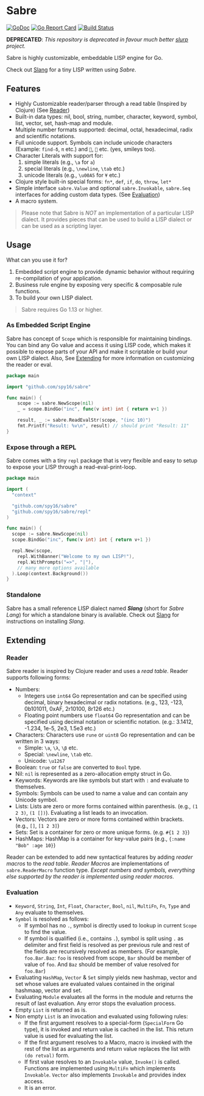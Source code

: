 # Sabre

[![GoDoc](https://godoc.org/github.com/spy16/sabre?status.svg)](https://godoc.org/github.com/spy16/sabre) [![Go Report Card](https://goreportcard.com/badge/github.com/spy16/sabre)](https://goreportcard.com/report/github.com/spy16/sabre) [![Build Status](https://travis-ci.org/spy16/sabre.svg?branch=master)](https://travis-ci.org/spy16/sabre)

**DEPRECATED**: *This repository is deprecated in favour much better [slurp](github.com/spy16/slurp) project.*

Sabre is highly customizable, embeddable LISP engine for Go.

Check out [Slang](https://github.com/spy16/slang) for a tiny LISP written using *Sabre*.

## Features

* Highly Customizable reader/parser through a read table (Inspired by Clojure) (See [Reader](#reader))
* Built-in data types: nil, bool, string, number, character, keyword, symbol, list, vector, set,
  hash-map and module.
* Multiple number formats supported: decimal, octal, hexadecimal, radix and scientific notations.
* Full unicode support. Symbols can include unicode characters (Example: `find-δ`, `π` etc.)
  and `🧠`, `🏃` etc. (yes, smileys too).
* Character Literals with support for:
  1. simple literals  (e.g., `\a` for `a`)
  2. special literals (e.g., `\newline`, `\tab` etc.)
  3. unicode literals (e.g., `\u00A5` for `¥` etc.)
* Clojure style built-in special forms: `fn*`, `def`, `if`, `do`, `throw`, `let*`
* Simple interface `sabre.Value` and optional `sabre.Invokable`, `sabre.Seq` interfaces for
  adding custom data types. (See [Evaluation](#evaluation))
* A macro system.

> Please note that Sabre is _NOT_ an implementation of a particular LISP dialect. It provides
> pieces that can be used to build a LISP dialect or can be used as a scripting layer.

## Usage

What can you use it for?

1. Embedded script engine to provide dynamic behavior without requiring re-compilation
   of your application.
2. Business rule engine by exposing very specific & composable rule functions.
3. To build your own LISP dialect.

> Sabre requires Go 1.13 or higher.

### As Embedded Script Engine

Sabre has concept of `Scope` which is responsible for maintaining bindings. You can bind
any Go value and access it using LISP code, which makes it possible to expose parts of your
API and make it scriptable or build your own LISP dialect. Also, See [Extending](#extending)
for more information on customizing the reader or eval.

```go
package main

import "github.com/spy16/sabre"

func main() {
    scope := sabre.NewScope(nil)
    _ = scope.BindGo("inc", func(v int) int { return v+1 })

    result, _ := sabre.ReadEvalStr(scope, "(inc 10)")
    fmt.Printf("Result: %v\n", result) // should print "Result: 11"
}
```

### Expose through a REPL

Sabre comes with a tiny `repl` package that is very flexible and easy to setup
to expose your LISP through a read-eval-print-loop.

```go
package main

import (
  "context"

  "github.com/spy16/sabre"
  "github.com/spy16/sabre/repl"
)

func main() {
  scope := sabre.NewScope(nil)
  scope.BindGo("inc", func(v int) int { return v+1 })

  repl.New(scope,
    repl.WithBanner("Welcome to my own LISP!"),
    repl.WithPrompts("=>", "|"),
    // many more options available
  ).Loop(context.Background())
}
```

### Standalone

Sabre has a small reference LISP dialect named ***Slang*** (short for *Sabre Lang*) for
which a standalone binary is available. Check out [Slang](https://github.com/spy16/slang)
for instructions on installing *Slang*.

## Extending

### Reader

Sabre reader is inspired by Clojure reader and uses a _read table_. Reader supports
following forms:

* Numbers:
  * Integers use `int64` Go representation and can be specified using decimal, binary
    hexadecimal or radix notations. (e.g., 123, -123, 0b101011, 0xAF, 2r10100, 8r126 etc.)
  * Floating point numbers use `float64` Go representation and can be specified using
    decimal notation or scientific notation. (e.g.: 3.1412, -1.234, 1e-5, 2e3, 1.5e3 etc.)
* Characters: Characters use `rune` or `uint8` Go representation and can be written in 3 ways:
  * Simple: `\a`, `\λ`, `\β` etc.
  * Special: `\newline`, `\tab` etc.
  * Unicode: `\u1267`
* Boolean: `true` or `false` are converted to `Bool` type.
* Nil: `nil` is represented as a zero-allocation empty struct in Go.
* Keywords: Keywords are like symbols but start with `:` and evaluate to themselves.
* Symbols: Symbols can be used to name a value and can contain any Unicode symbol.
* Lists: Lists are zero or more forms contained within parenthesis. (e.g., `(1 2 3)`, `(1 [])`).
  Evaluating a list leads to an invocation.
* Vectors: Vectors are zero or more forms contained within brackets. (e.g., `[]`, `[1 2 3]`)
* Sets: Set is a container for zero or more unique forms. (e.g. `#{1 2 3}`)
* HashMaps: HashMap is a container for key-value pairs (e.g., `{:name "Bob" :age 10}`)

Reader can be extended to add new syntactical features by adding _reader macros_
to the _read table_. _Reader Macros_ are implementations of `sabre.ReaderMacro`
function type. _Except numbers and symbols, everything else supported by the reader
is implemented using reader macros_.

### Evaluation

* `Keyword`, `String`, `Int`, `Float`, `Character`, `Bool`, `nil`, `MultiFn`,
  `Fn`, `Type` and `Any` evaluate to themselves.
* `Symbol` is resolved as follows:
  * If symbol has no `.`, symbol is directly used to lookup in current `Scope`
    to find the value.
  * If symbol is qualified (i.e., contains `.`), symbol is split using `.` as
    delimiter and first field is resolved as per previous rule and rest of the
    fields are recursively resolved as members. (For example, `foo.Bar.Baz`: `foo`
    is resolved from scope, `Bar` should be member of value of `foo`. And `Baz`
    should be member of value resolved for `foo.Bar`)
* Evaluating `HashMap`, `Vector` & `Set` simply yields new hashmap, vector and set
  whose values are evaluated values contained in the original hashmaap, vector and set.
* Evaluating `Module` evaluates all the forms in the module and returns the result
  of last evaluation. Any error stops the evaluation process.
* Empty `List` is returned as is.
* Non empty `List` is an invocation and evaluated using following rules:
  * If the first argument resolves to a special-form (`SpecialForm` Go type),
    it is invoked and return value is cached in the list. This return value
    is used for evaluating the list.
  * If the first argument resolves to a Macro, macro is invoked with the rest
    of the list as arguments and return value replaces the list with `(do retval)`
    form.
  * If first value resolves to an `Invokable` value, `Invoke()` is called. Functions
    are implemented using `MultiFn` which implements `Invokable`. `Vector` also implements
    `Invokable` and provides index access.
  * It is an error.
